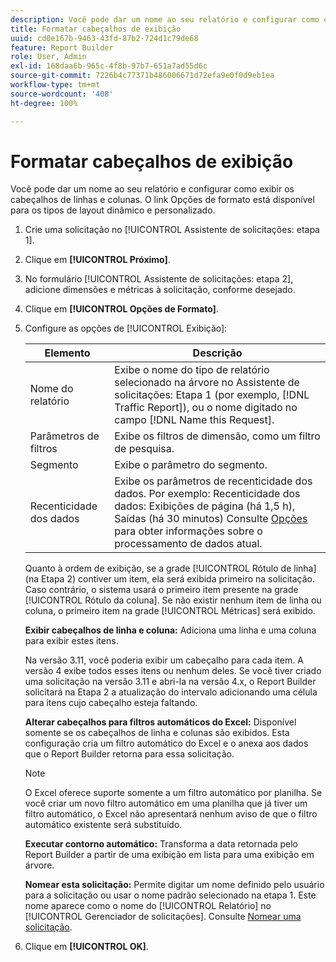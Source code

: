 ```yaml
---
description: Você pode dar um nome ao seu relatório e configurar como exibir os cabeçalhos de linhas e colunas. O link Opções de formato está disponível para os tipos de layout dinâmico e personalizado.
title: Formatar cabeçalhos de exibição
uuid: cd0e167b-9463-43fd-87b2-724d1c79de68
feature: Report Builder
role: User, Admin
exl-id: 168daa6b-965c-4f8b-97b7-651a7ad55d6c
source-git-commit: 7226b4c77371b486006671d72efa9e0f0d9eb1ea
workflow-type: tm+mt
source-wordcount: '408'
ht-degree: 100%

---
```


# Formatar cabeçalhos de exibição

Você pode dar um nome ao seu relatório e configurar como exibir os cabeçalhos de linhas e colunas. O link Opções de formato está disponível para os tipos de layout dinâmico e personalizado.

1. Crie uma solicitação no [!UICONTROL Assistente de solicitações: etapa 1].
1. Clique em **[!UICONTROL Próximo]**.
1. No formulário [!UICONTROL Assistente de solicitações: etapa 2], adicione dimensões e métricas à solicitação, conforme desejado.
1. Clique em **[!UICONTROL Opções de Formato]**.
1. Configure as opções de [!UICONTROL Exibição]:

   | Elemento | Descrição |
   |--- |--- |
   | Nome do relatório | Exibe o nome do tipo de relatório selecionado na árvore no Assistente de solicitações: Etapa 1 (por exemplo, [!DNL Traffic Report]), ou o nome digitado no campo [!DNL Name this Request]. |
   | Parâmetros de filtros | Exibe os filtros de dimensão, como um filtro de pesquisa. |
   | Segmento | Exibe o parâmetro do segmento. |
   | Recenticidade dos dados | Exibe os parâmetros de recenticidade dos dados. Por exemplo:    Recenticidade dos dados: Exibições de página (há 1,5 h), Saídas (há 30 minutos) Consulte [Opções](/help/analyze/report-builder/options.md) para obter informações sobre o processamento de dados atual. |

   Quanto à ordem de exibição, se a grade [!UICONTROL Rótulo de linha] (na Etapa 2) contiver um item, ela será exibida primeiro na solicitação. Caso contrário, o sistema usará o primeiro item presente na grade [!UICONTROL Rótulo da coluna]. Se não existir nenhum item de linha ou coluna, o primeiro item na grade [!UICONTROL Métricas] será exibido.

   **Exibir cabeçalhos de linha e coluna:** Adiciona uma linha e uma coluna para exibir estes itens.

   Na versão 3.11, você poderia exibir um cabeçalho para cada item. A versão 4 exibe todos esses itens ou nenhum deles. Se você tiver criado uma solicitação na versão 3.11 e abri-la na versão 4.x, o Report Builder solicitará na Etapa 2 a atualização do intervalo adicionando uma célula para itens cujo cabeçalho esteja faltando.

   **Alterar cabeçalhos para filtros automáticos do Excel:** Disponível somente se os cabeçalhos de linha e colunas são exibidos. Esta configuração cria um filtro automático do Excel e o anexa aos dados que o Report Builder retorna para essa solicitação.

   >[!NOTE]
   >
   >O Excel oferece suporte somente a um filtro automático por planilha. Se você criar um novo filtro automático em uma planilha que já tiver um filtro automático, o Excel não apresentará nenhum aviso de que o filtro automático existente será substituído.

   **Executar contorno automático:** Transforma a data retornada pelo Report Builder a partir de uma exibição em lista para uma exibição em árvore.

   **Nomear esta solicitação:** Permite digitar um nome definido pelo usuário para a solicitação ou usar o nome padrão selecionado na etapa 1. Este nome aparece como o nome do [!UICONTROL Relatório] no [!UICONTROL Gerenciador de solicitações]. Consulte [Nomear uma solicitação](/help/analyze/report-builder/layout/name-a-request.md).

1. Clique em **[!UICONTROL OK]**.
